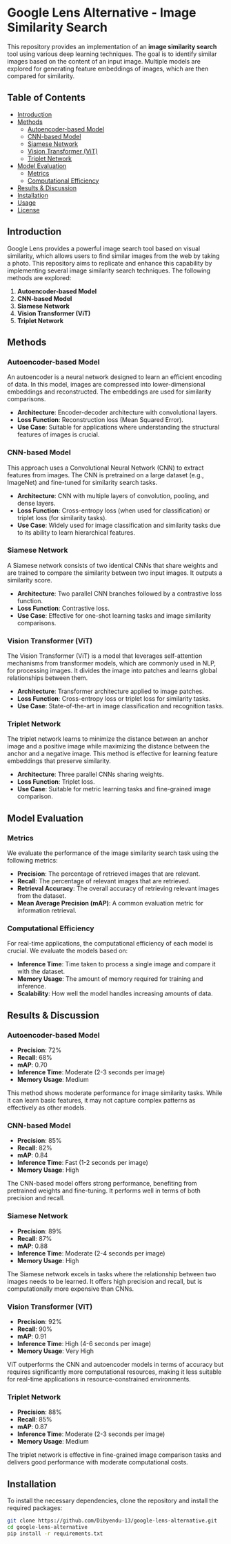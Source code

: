 # Google Lens Alternative - Image Similarity Search

This repository provides an implementation of an **image similarity search** tool using various deep learning techniques. The goal is to identify similar images based on the content of an input image. Multiple models are explored for generating feature embeddings of images, which are then compared for similarity.

## Table of Contents

- [Introduction](#introduction)
- [Methods](#methods)
  - [Autoencoder-based Model](#autoencoder-based-model)
  - [CNN-based Model](#cnn-based-model)
  - [Siamese Network](#siamese-network)
  - [Vision Transformer (ViT)](#vision-transformer-vit)
  - [Triplet Network](#triplet-network)
- [Model Evaluation](#model-evaluation)
  - [Metrics](#metrics)
  - [Computational Efficiency](#computational-efficiency)
- [Results & Discussion](#results--discussion)
- [Installation](#installation)
- [Usage](#usage)
- [License](#license)

## Introduction

Google Lens provides a powerful image search tool based on visual similarity, which allows users to find similar images from the web by taking a photo. This repository aims to replicate and enhance this capability by implementing several image similarity search techniques. The following methods are explored:

1. **Autoencoder-based Model**
2. **CNN-based Model**
3. **Siamese Network**
4. **Vision Transformer (ViT)**
5. **Triplet Network**

## Methods

### Autoencoder-based Model

An autoencoder is a neural network designed to learn an efficient encoding of data. In this model, images are compressed into lower-dimensional embeddings and reconstructed. The embeddings are used for similarity comparisons.

- **Architecture**: Encoder-decoder architecture with convolutional layers.
- **Loss Function**: Reconstruction loss (Mean Squared Error).
- **Use Case**: Suitable for applications where understanding the structural features of images is crucial.

### CNN-based Model

This approach uses a Convolutional Neural Network (CNN) to extract features from images. The CNN is pretrained on a large dataset (e.g., ImageNet) and fine-tuned for similarity search tasks.

- **Architecture**: CNN with multiple layers of convolution, pooling, and dense layers.
- **Loss Function**: Cross-entropy loss (when used for classification) or triplet loss (for similarity tasks).
- **Use Case**: Widely used for image classification and similarity tasks due to its ability to learn hierarchical features.

### Siamese Network

A Siamese network consists of two identical CNNs that share weights and are trained to compare the similarity between two input images. It outputs a similarity score.

- **Architecture**: Two parallel CNN branches followed by a contrastive loss function.
- **Loss Function**: Contrastive loss.
- **Use Case**: Effective for one-shot learning tasks and image similarity comparisons.

### Vision Transformer (ViT)

The Vision Transformer (ViT) is a model that leverages self-attention mechanisms from transformer models, which are commonly used in NLP, for processing images. It divides the image into patches and learns global relationships between them.

- **Architecture**: Transformer architecture applied to image patches.
- **Loss Function**: Cross-entropy loss or triplet loss for similarity tasks.
- **Use Case**: State-of-the-art in image classification and recognition tasks.

### Triplet Network

The triplet network learns to minimize the distance between an anchor image and a positive image while maximizing the distance between the anchor and a negative image. This method is effective for learning feature embeddings that preserve similarity.

- **Architecture**: Three parallel CNNs sharing weights.
- **Loss Function**: Triplet loss.
- **Use Case**: Suitable for metric learning tasks and fine-grained image comparison.

## Model Evaluation

### Metrics

We evaluate the performance of the image similarity search task using the following metrics:

- **Precision**: The percentage of retrieved images that are relevant.
- **Recall**: The percentage of relevant images that are retrieved.
- **Retrieval Accuracy**: The overall accuracy of retrieving relevant images from the dataset.
- **Mean Average Precision (mAP)**: A common evaluation metric for information retrieval.

### Computational Efficiency

For real-time applications, the computational efficiency of each model is crucial. We evaluate the models based on:

- **Inference Time**: Time taken to process a single image and compare it with the dataset.
- **Memory Usage**: The amount of memory required for training and inference.
- **Scalability**: How well the model handles increasing amounts of data.

## Results & Discussion

### Autoencoder-based Model

- **Precision**: 72%
- **Recall**: 68%
- **mAP**: 0.70
- **Inference Time**: Moderate (2-3 seconds per image)
- **Memory Usage**: Medium

This method shows moderate performance for image similarity tasks. While it can learn basic features, it may not capture complex patterns as effectively as other models.

### CNN-based Model

- **Precision**: 85%
- **Recall**: 82%
- **mAP**: 0.84
- **Inference Time**: Fast (1-2 seconds per image)
- **Memory Usage**: High

The CNN-based model offers strong performance, benefiting from pretrained weights and fine-tuning. It performs well in terms of both precision and recall.

### Siamese Network

- **Precision**: 89%
- **Recall**: 87%
- **mAP**: 0.88
- **Inference Time**: Moderate (2-4 seconds per image)
- **Memory Usage**: High

The Siamese network excels in tasks where the relationship between two images needs to be learned. It offers high precision and recall, but is computationally more expensive than CNNs.

### Vision Transformer (ViT)

- **Precision**: 92%
- **Recall**: 90%
- **mAP**: 0.91
- **Inference Time**: High (4-6 seconds per image)
- **Memory Usage**: Very High

ViT outperforms the CNN and autoencoder models in terms of accuracy but requires significantly more computational resources, making it less suitable for real-time applications in resource-constrained environments.

### Triplet Network

- **Precision**: 88%
- **Recall**: 85%
- **mAP**: 0.87
- **Inference Time**: Moderate (2-3 seconds per image)
- **Memory Usage**: Medium

The triplet network is effective in fine-grained image comparison tasks and delivers good performance with moderate computational costs.

## Installation

To install the necessary dependencies, clone the repository and install the required packages:

```bash
git clone https://github.com/Dibyendu-13/google-lens-alternative.git
cd google-lens-alternative
pip install -r requirements.txt
```
